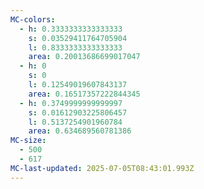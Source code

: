 ```yaml
---
MC-colors:
  - h: 0.3333333333333333
    s: 0.03529411764705904
    l: 0.8333333333333333
    area: 0.20013686699017047
  - h: 0
    s: 0
    l: 0.12549019607843137
    area: 0.16517357222844345
  - h: 0.3749999999999997
    s: 0.01612903225806457
    l: 0.5137254901960784
    area: 0.634689560781386
MC-size:
  - 500
  - 617
MC-last-updated: 2025-07-05T08:43:01.993Z
---
```

